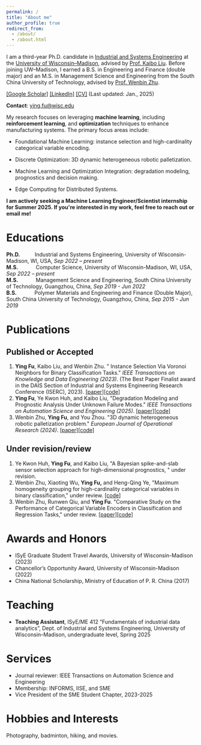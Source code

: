 ```yaml
---
permalink: /
title: "About me"
author_profile: true
redirect_from: 
  - /about/
  - /about.html
---
```


I am a third-year Ph.D. candidate in [Industrial and Systems Engineering](https://engineering.wisc.edu/departments/industrial-systems-engineering/) at the [University of Wisconsin–Madison](https://www.wisc.edu/), advised by [Prof. Kaibo Liu](https://kaibo.ie.wisc.edu/). Before joining UW–Madison, I earned a B.S. in Engineering and Finance (double major) and an M.S. in Management Science and Engineering from the South China University of Technology, advised by [Prof. Wenbin Zhu](https://scholar.google.com/citations?hl=en&user=dnmQM1YAAAAJ&view_op=list_works&sortby=pubdate).

[[Google Scholar]](https://scholar.google.com/citations?hl=en&user=Rm9d2l0AAAAJ) [[LinkedIn]](https://www.linkedin.com/in/ying-fu-302013252/) [[CV]](https://yingfuu.github.io//resume/Resume.pdf) (Last updated: Jan., 2025)

**Contact**: ying.fu@wisc.edu

My research focuses on leveraging **machine learning**, including **reinforcement learning**, and **optimization** techniques to enhance manufacturing systems. The primary focus areas include:

- Foundational Machine Learning: instance selection and high-cardinality categorical variable encoding.
- Discrete Optimization: 3D dynamic heterogeneous robotic palletization.
- Machine Learning and Optimization Integration: degradation modeling, prognostics and decision making.

- Edge Computing for Distributed Systems.

**I am actively seeking a Machine Learning Engineer/Scientist internship for Summer 2025. If you're interested in my work, feel free to reach out or email me!**

# Educations

**Ph.D.**&nbsp;&nbsp;&nbsp;&nbsp;&nbsp;&nbsp;&nbsp;&nbsp;&nbsp;&nbsp;Industrial and Systems Engineering, University of Wisconsin-Madison, WI, USA, *Sep 2022 – present*  
**M.S.**&nbsp;&nbsp;&nbsp;&nbsp;&nbsp;&nbsp;&nbsp;&nbsp;&nbsp;&nbsp;&nbsp;&nbsp;Computer Science, University of Wisconsin-Madison, WI, USA, *Sep 2022 – present*  
**M.S.**&nbsp;&nbsp;&nbsp;&nbsp;&nbsp;&nbsp;&nbsp;&nbsp;&nbsp;&nbsp;&nbsp;&nbsp;Management Science and Engineering, South China University of Technology, Guangzhou, China, *Sep 2019 - Jun 2022*
**B.S.**&nbsp;&nbsp;&nbsp;&nbsp;&nbsp;&nbsp;&nbsp;&nbsp;&nbsp;&nbsp;&nbsp;&nbsp;Polymer Materials and Engineering and Finance (Double Major), South China University of Technology, Guangzhou, China, *Sep 2015 - Jun 2019*

# Publications

## Published or Accepted

1. **Ying Fu**, Kaibo Liu, and Wenbin Zhu.  " Instance Selection Via Voronoi Neighbors for Binary Classification Tasks." *IEEE Transactions on Knowledge and Data Engineering (2023)*. (The Best Paper Finalist award in the DAIS Section of Industrial and Systems Engineering Research Conference (ISERC), 2023). [[paper]](https://www.computer.org/csdl/journal/tk/2024/08/10313971/1RVV9fLvjAA)[[code]](https://github.com/ProfZHUWB/PDOC-V)
1. **Ying Fu**, Ye Kwon Huh, and Kaibo Liu, "Degradation Modeling and Prognostic Analysis Under Unknown Failure Modes." *IEEE Transactions on Automation Science and Engineering (2025)*. [[paper]](https://arxiv.org/abs/2402.19294)[[code]](https://github.com/YingFuu/ProgUnknownFMs)
1. Wenbin Zhu, **Ying Fu**, and You Zhou. "3D dynamic heterogeneous robotic palletization problem." *European Journal of Operational Research (2024)*. [[paper]](https://www.sciencedirect.com/science/article/pii/S0377221724000985)[[code]](https://github.com/ProfZHUWB/3DORP)

## Under revision/review

1. Ye Kwon Huh, **Ying Fu**, and Kaibo Liu, "A Bayesian spike-and-slab sensor selection approach for high-dimensional prognostics, " under revision.
2. Wenbin Zhu, Xiaoting Wu, **Ying Fu,** and Heng-Qing Ye, "Maximum homogeneity grouping for high-cardinality categorical variables in binary classification," under review. [[code]](https://github.com/ProfZHUWB/MHG)
3. Wenbin Zhu, Runwen Qiu, and **Ying Fu**. "Comparative Study on the Performance of Categorical Variable Encoders in Classification and Regression Tasks," under review. [[paper]](https://arxiv.org/abs/2401.09682)[[code]](https://github.com/QiuRunwen/CategoryEncoderComparison)

# Awards and Honors

- ISyE Graduate Student Travel Awards, University of Wisconsin-Madison (2023)
- Chancellor’s Opportunity Award, University of Wisconsin-Madison (2022)
- China National Scholarship, Ministry of Education of P. R. China (2017)

# Teaching

- **Teaching Assistant**, ISyE/ME 412 “Fundamentals of industrial data analytics”, Dept. of Industrial and Systems Engineering, University of Wisconsin–Madison, undergraduate level, Spring 2025

# Services

- Journal reviewer: IEEE Transactions on Automation Science and Engineering
- Membership: INFORMS, IISE, and SME
- Vice President of the SME Student Chapter, 2023-2025

# Hobbies and Interests

Photography, badminton, hiking, and movies.
